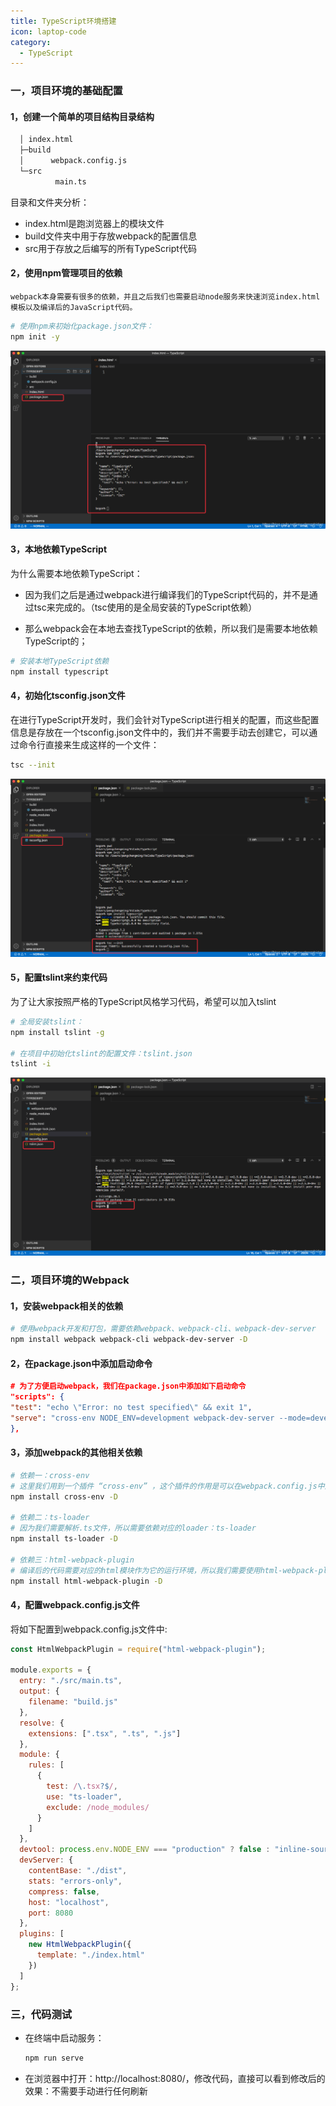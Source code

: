 ```yaml
---
title: TypeScript环境搭建
icon: laptop-code
category:
  - TypeScript
---
```


### 一，项目环境的基础配置

#### 1，创建一个简单的项目结构目录结构

```xml
  │ index.html
  ├─build
  │      webpack.config.js
  └─src
          main.ts
```

目录和文件夹分析：

- index.html是跑浏览器上的模块文件
- build文件夹中用于存放webpack的配置信息
- src用于存放之后编写的所有TypeScript代码

#### 2，使用npm管理项目的依赖

    webpack本身需要有很多的依赖，并且之后我们也需要启动node服务来快速浏览index.html模板以及编译后的JavaScript代码。


```sh
# 使用npm来初始化package.json文件：
npm init -y
```

![50%](./images/2019111719523416.png)

#### 3，本地依赖TypeScript

为什么需要本地依赖TypeScript：

- 因为我们之后是通过webpack进行编译我们的TypeScript代码的，并不是通过tsc来完成的。（tsc使用的是全局安装的TypeScript依赖）

- 那么webpack会在本地去查找TypeScript的依赖，所以我们是需要本地依赖TypeScript的；

```sh
# 安装本地TypeScript依赖
npm install typescript
```

#### 4，初始化tsconfig.json文件

在进行TypeScript开发时，我们会针对TypeScript进行相关的配置，而这些配置信息是存放在一个tsconfig.json文件中的，我们并不需要手动去创建它，可以通过命令行直接来生成这样的一个文件：

```sh
tsc --init
```

![50%](./images/20191117204350496.png)

#### 5，配置tslint来约束代码

为了让大家按照严格的TypeScript风格学习代码，希望可以加入tslint

```sh
# 全局安装tslint：
npm install tslint -g

# 在项目中初始化tslint的配置文件：tslint.json
tslint -i
```

![50%](./images/20191117205037328.png)

### 二，项目环境的Webpack

#### 1，安装webpack相关的依赖

```sh
# 使用webpack开发和打包，需要依赖webpack、webpack-cli、webpack-dev-server
npm install webpack webpack-cli webpack-dev-server -D
```

#### 2，在package.json中添加启动命令

```json
# 为了方便启动webpack，我们在package.json中添加如下启动命令
"scripts": {
"test": "echo \"Error: no test specified\" && exit 1",
"serve": "cross-env NODE_ENV=development webpack-dev-server --mode=development --config build/webpack.config.js"
},
```

#### 3，添加webpack的其他相关依赖

```sh
# 依赖一：cross-env
# 这里我们用到一个插件 “cross-env” ，这个插件的作用是可以在webpack.config.js中通过 process.env.NODE_ENV 来获取当前是开发还是生产环境，我们需要这个插件：
npm install cross-env -D

# 依赖二：ts-loader
# 因为我们需要解析.ts文件，所以需要依赖对应的loader：ts-loader
npm install ts-loader -D

# 依赖三：html-webpack-plugin
# 编译后的代码需要对应的html模块作为它的运行环境，所以我们需要使用html-webpack-plugin来将它插入到对应的模板中：
npm install html-webpack-plugin -D
```

#### 4，配置webpack.config.js文件

将如下配置到webpack.config.js文件中:

```js
const HtmlWebpackPlugin = require("html-webpack-plugin");

module.exports = {
  entry: "./src/main.ts",
  output: {
    filename: "build.js"
  },
  resolve: {
    extensions: [".tsx", ".ts", ".js"]
  },
  module: {
    rules: [
      {
        test: /\.tsx?$/,
        use: "ts-loader",
        exclude: /node_modules/
      }
    ]
  },
  devtool: process.env.NODE_ENV === "production" ? false : "inline-source-map",
  devServer: {
    contentBase: "./dist",
    stats: "errors-only",
    compress: false,
    host: "localhost",
    port: 8080
  },
  plugins: [
    new HtmlWebpackPlugin({
      template: "./index.html"
    })
  ]
};
```

### 三，代码测试

- 在终端中启动服务：

  ```sh
  npm run serve
  ```

- 在浏览器中打开：http://localhost:8080/，修改代码，直接可以看到修改后的效果：不需要手动进行任何刷新
